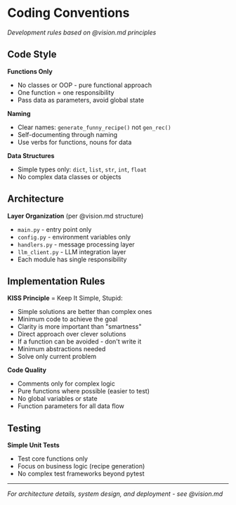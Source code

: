 # Coding Conventions

*Development rules based on @vision.md principles*

## Code Style

**Functions Only**
- No classes or OOP - pure functional approach
- One function = one responsibility
- Pass data as parameters, avoid global state

**Naming**
- Clear names: `generate_funny_recipe()` not `gen_rec()`
- Self-documenting through naming
- Use verbs for functions, nouns for data

**Data Structures** 
- Simple types only: `dict`, `list`, `str`, `int`, `float`
- No complex data classes or objects

## Architecture

**Layer Organization** (per @vision.md structure)
- `main.py` - entry point only
- `config.py` - environment variables only  
- `handlers.py` - message processing layer
- `llm_client.py` - LLM integration layer
- Each module has single responsibility

## Implementation Rules

**KISS Principle** = Keep It Simple, Stupid:
- Simple solutions are better than complex ones
- Minimum code to achieve the goal
- Clarity is more important than "smartness"
- Direct approach over clever solutions
- If a function can be avoided - don't write it
- Minimum abstractions needed
- Solve only current problem

**Code Quality**
- Comments only for complex logic
- Pure functions where possible (easier to test)
- No global variables or state
- Function parameters for all data flow

## Testing

**Simple Unit Tests**
- Test core functions only
- Focus on business logic (recipe generation)
- No complex test frameworks beyond pytest

---

*For architecture details, system design, and deployment - see @vision.md*